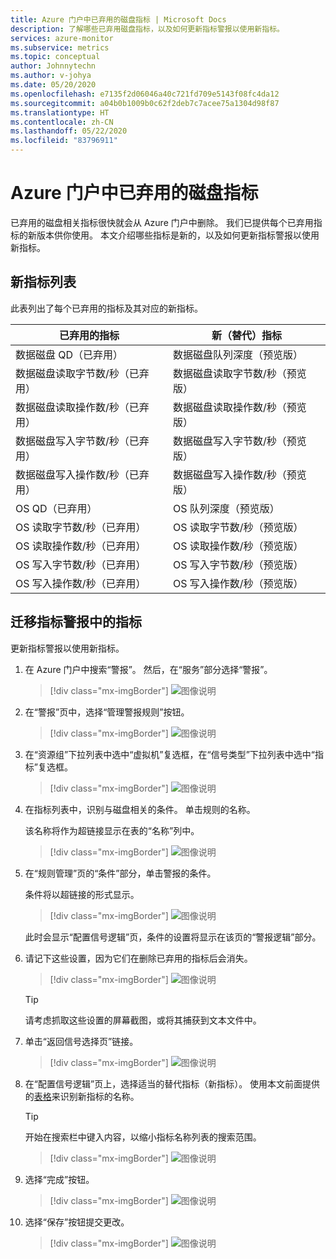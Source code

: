 ```yaml
---
title: Azure 门户中已弃用的磁盘指标 | Microsoft Docs
description: 了解哪些已弃用磁盘指标，以及如何更新指标警报以使用新指标。
services: azure-monitor
ms.subservice: metrics
ms.topic: conceptual
author: Johnnytechn
ms.author: v-johya
ms.date: 05/20/2020
ms.openlocfilehash: e7135f2d06046a40c721fd709e5143f08fc4da12
ms.sourcegitcommit: a04b0b1009b0c62f2deb7c7acee75a1304d98f87
ms.translationtype: HT
ms.contentlocale: zh-CN
ms.lasthandoff: 05/22/2020
ms.locfileid: "83796911"
---
```

# <a name="disk-metrics-deprecation-in-the-azure-portal"></a>Azure 门户中已弃用的磁盘指标

已弃用的磁盘相关指标很快就会从 Azure 门户中删除。 我们已提供每个已弃用指标的新版本供你使用。 本文介绍哪些指标是新的，以及如何更新指标警报以使用新指标。

## <a name="list-of-new-metrics"></a>新指标列表

此表列出了每个已弃用的指标及其对应的新指标。 

|已弃用的指标|新（替代）指标|
|----|----|
|数据磁盘 QD（已弃用）|数据磁盘队列深度（预览版）|
|数据磁盘读取字节数/秒（已弃用）|数据磁盘读取字节数/秒（预览版）|
|数据磁盘读取操作数/秒（已弃用）|数据磁盘读取操作数/秒（预览版）|
|数据磁盘写入字节数/秒（已弃用）|数据磁盘写入字节数/秒（预览版）|
|数据磁盘写入操作数/秒（已弃用）|数据磁盘写入操作数/秒（预览版）|
|OS QD（已弃用）|OS 队列深度（预览版）|
|OS 读取字节数/秒（已弃用）|OS 读取字节数/秒（预览版）|
|OS 读取操作数/秒（已弃用）|OS 读取操作数/秒（预览版）|
|OS 写入字节数/秒（已弃用）|OS 写入字节数/秒（预览版）|
|OS 写入操作数/秒（已弃用）|OS 写入操作数/秒（预览版）|

<a id="update-metrics" />

## <a name="migrate-metrics-in-your-metric-alerts"></a>迁移指标警报中的指标

更新指标警报以使用新指标。

1. 在 Azure 门户中搜索“警报”。 然后，在“服务”部分选择“警报”。 

   > [!div class="mx-imgBorder"]
   > ![图像说明](./media/portal-disk-metrics-deprecation/alert-service-azure-portal.png)

2. 在“警报”页中，选择“管理警报规则”按钮。  

   > [!div class="mx-imgBorder"]
   > ![图像说明](./media/portal-disk-metrics-deprecation/manage-alert-rules-button.png)

3. 在“资源组”下拉列表中选中“虚拟机”复选框，在“信号类型”下拉列表中选中“指标”复选框。    

   > [!div class="mx-imgBorder"]
   > ![图像说明](./media/portal-disk-metrics-deprecation/filter-alerts.png)

4. 在指标列表中，识别与磁盘相关的条件。 单击规则的名称。 

   该名称将作为超链接显示在表的“名称”列中。

   > [!div class="mx-imgBorder"]
   > ![图像说明](./media/portal-disk-metrics-deprecation/find-disk-conditions.png)

5. 在“规则管理”页的“条件”部分，单击警报的条件。  

   条件将以超链接的形式显示。  

   > [!div class="mx-imgBorder"]
   > ![图像说明](./media/portal-disk-metrics-deprecation/adjust-condition.png)

   此时会显示“配置信号逻辑”页，条件的设置将显示在该页的“警报逻辑”部分。 

6. 请记下这些设置，因为它们在删除已弃用的指标后会消失。

   > [!div class="mx-imgBorder"]
   > ![图像说明](./media/portal-disk-metrics-deprecation/condition-rules.png)

   > [!TIP] 
   > 请考虑抓取这些设置的屏幕截图，或将其捕获到文本文件中。 

7. 单击“返回信号选择页”链接。

   > [!div class="mx-imgBorder"]
   > ![图像说明](./media/portal-disk-metrics-deprecation/back-to-signal-selection.png)

8. 在“配置信号逻辑”页上，选择适当的替代指标（新指标）。 使用本文前面提供的[表格](#update-metrics)来识别新指标的名称。

   > [!TIP] 
   > 开始在搜索栏中键入内容，以缩小指标名称列表的搜索范围。 

   > [!div class="mx-imgBorder"]
   > ![图像说明](./media/portal-disk-metrics-deprecation/choose-new-metric.png)

9. 选择“完成”按钮。 

   > [!div class="mx-imgBorder"]
   > ![图像说明](./media/portal-disk-metrics-deprecation/set-new-metric.png)

10. 选择“保存”按钮提交更改。 

    > [!div class="mx-imgBorder"]
    > ![图像说明](./media/portal-disk-metrics-deprecation/save-new-metric.png)







